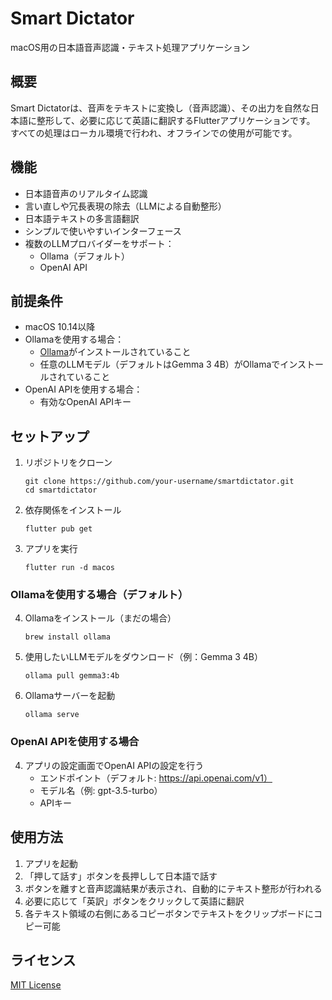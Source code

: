 # Smart Dictator

macOS用の日本語音声認識・テキスト処理アプリケーション

## 概要

Smart Dictatorは、音声をテキストに変換し（音声認識）、その出力を自然な日本語に整形して、必要に応じて英語に翻訳するFlutterアプリケーションです。
すべての処理はローカル環境で行われ、オフラインでの使用が可能です。

## 機能

- 日本語音声のリアルタイム認識
- 言い直しや冗長表現の除去（LLMによる自動整形）
- 日本語テキストの多言語翻訳
- シンプルで使いやすいインターフェース
- 複数のLLMプロバイダーをサポート：
  - Ollama（デフォルト）
  - OpenAI API

## 前提条件

- macOS 10.14以降
- Ollamaを使用する場合：
  - [Ollama](https://ollama.com/)がインストールされていること
  - 任意のLLMモデル（デフォルトはGemma 3 4B）がOllamaでインストールされていること
- OpenAI APIを使用する場合：
  - 有効なOpenAI APIキー

## セットアップ

1. リポジトリをクローン
   ```
   git clone https://github.com/your-username/smartdictator.git
   cd smartdictator
   ```

2. 依存関係をインストール
   ```
   flutter pub get
   ```

3. アプリを実行
   ```
   flutter run -d macos
   ```

### Ollamaを使用する場合（デフォルト）

4. Ollamaをインストール（まだの場合）
   ```
   brew install ollama
   ```

5. 使用したいLLMモデルをダウンロード（例：Gemma 3 4B）
   ```
   ollama pull gemma3:4b
   ```

6. Ollamaサーバーを起動
   ```
   ollama serve
   ```

### OpenAI APIを使用する場合

4. アプリの設定画面でOpenAI APIの設定を行う
   - エンドポイント（デフォルト: https://api.openai.com/v1）
   - モデル名（例: gpt-3.5-turbo）
   - APIキー

## 使用方法

1. アプリを起動
2. 「押して話す」ボタンを長押しして日本語で話す
3. ボタンを離すと音声認識結果が表示され、自動的にテキスト整形が行われる
4. 必要に応じて「英訳」ボタンをクリックして英語に翻訳
5. 各テキスト領域の右側にあるコピーボタンでテキストをクリップボードにコピー可能

## ライセンス

[MIT License](LICENSE)